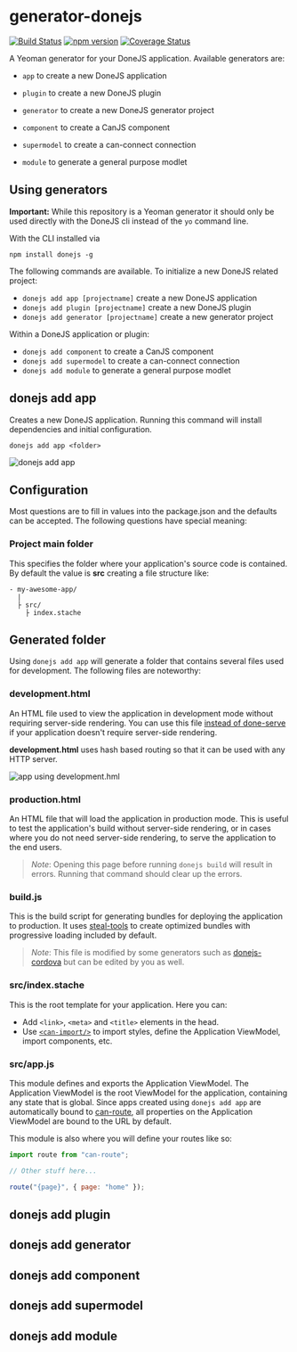 # generator-donejs

[![Build Status](https://travis-ci.org/donejs/generator-donejs.svg?branch=master)](https://travis-ci.org/donejs/generator-donejs)
[![npm version](https://badge.fury.io/js/generator-donejs.svg)](http://badge.fury.io/js/generator-donejs)
[![Coverage Status](https://coveralls.io/repos/github/donejs/generator-donejs/badge.svg?branch=master)](https://coveralls.io/github/donejs/generator-donejs?branch=master)

A Yeoman generator for your DoneJS application. Available generators are:

- `app` to create a new DoneJS application
- `plugin` to create a new DoneJS plugin
- `generator` to create a new DoneJS generator project

- `component` to create a CanJS component
- `supermodel` to create a can-connect connection
- `module` to generate a general purpose modlet

## Using generators

__Important:__ While this repository is a Yeoman generator it should only be used directly with the DoneJS cli instead of the `yo` command line.

With the CLI installed via

```shell
npm install donejs -g
```

The following commands are available. To initialize a new DoneJS related project:

- `donejs add app [projectname]` create a new DoneJS application
- `donejs add plugin [projectname]` create a new DoneJS plugin
- `donejs add generator [projectname]` create a new generator project

Within a DoneJS application or plugin:

- `donejs add component` to create a CanJS component
- `donejs add supermodel` to create a can-connect connection
- `donejs add module` to generate a general purpose modlet

## donejs add app

Creates a new DoneJS application. Running this command will install dependencies and initial configuration.

```shell
donejs add app <folder>
```

![donejs add app](https://cloud.githubusercontent.com/assets/361671/24613935/c3e8b98c-1857-11e7-8d44-c0615bebe4ce.png)

## Configuration

Most questions are to fill in values into the package.json and the defaults can be accepted. The following questions have special meaning:

### Project main folder

This specifies the folder where your application's source code is contained. By default the value is **src** creating a file structure like:

```shell
- my-awesome-app/
  |
  ├ src/
    ├ index.stache
```

## Generated folder

Using `donejs add app` will generate a folder that contains several files used for development. The following files are noteworthy:

### development.html

An HTML file used to view the application in development mode without requiring server-side rendering. You can use this file [instead of done-serve](https://github.com/donejs/done-serve) if your application doesn't require server-side rendering.

**development.html** uses hash based routing so that it can be used with any HTTP server.

![app using development.hml](https://cloud.githubusercontent.com/assets/361671/24617111/10b53962-1861-11e7-88dd-53cfa7ab4294.png)

### production.html

An HTML file that will load the application in production mode. This is useful to test the application's build without server-side rendering, or in cases where you do not need server-side rendering, to serve the application to the end users.

> *Note*: Opening this page before running `donejs build` will result in errors. Running that command should clear up the errors.

### build.js

This is the build script for generating bundles for deploying the application to production. It uses [steal-tools](https://github.com/stealjs/steal-tools) to create optimized bundles with progressive loading included by default.

> *Note*: This file is modified by some generators such as [donejs-cordova](https://github.com/donejs/donejs-cordova) but can be edited by you as well.

### src/index.stache

This is the root template for your application. Here you can:

* Add `<link>`, `<meta>` and `<title>` elements in the head.
* Use [`<can-import/>`](https://github.com/canjs/can-view-import) to import styles, define the Application ViewModel, import components, etc.

### src/app.js

This module defines and exports the Application ViewModel. The Application ViewModel is the root ViewModel for the application, containing any state that is global. Since apps created using `donejs add app` are automatically bound to [can-route](https://github.com/canjs/can-route), all properties on the Application ViewModel are bound to the URL by default.

This module is also where you will define your routes like so:

```js
import route from "can-route";

// Other stuff here...

route("{page}", { page: "home" });
```

## donejs add plugin

## donejs add generator

## donejs add component

## donejs add supermodel

## donejs add module
